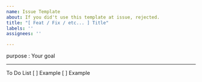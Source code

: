 ```yaml
---
name: Issue Template
about: If you did't use this template at issue, rejected.
title: "[ Feat / Fix / etc... ] Title"
labels: ''
assignees: ''

---
```


purpose : Your goal
- - -
To Do List
[ ] Example
[ ] Example

